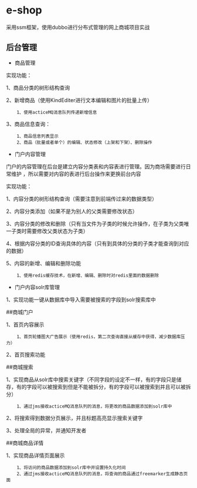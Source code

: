 # e-shop

采用ssm框架，使用dubbo进行分布式管理的网上商城项目实战

## 后台管理

- 商品管理

实现功能：

1、商品分类的树形结构查询
        
2、新增商品（使用KindEditer进行文本编辑和图片的批量上传）

        1、使用acticeMQ消息队列传递新增信息

3、商品信息查询：
    
        1、商品信息列表显示
        2、商品（批量或者单个）的编辑、状态修改（上架和下架）、删除操作
        
- 门户内容管理

门户的内容管理在后台是建立内容分类表和内容表进行管理。因为商场需要进行日常维护
，所以需要对内容的表进行后台操作来更换前台内容

实现功能：

1、内容分类的树形结构查询（需要注意到前端传过来的数据类型）

2、内容分类添加（如果不是为别人的父类需要修改状态）

3、内容分类的修改和删除（只有当文件为子类的时候允许操作，在子类为父类唯一子类时需要修改父类状态为子类）

4、根据内容分类的ID查询具体的内容（只有到具体的分类的子类才能查询到对应的数据）
        
5、内容的新增、编辑和删除功能

        1、使用redis缓存技术，在新增、编辑、删除时对redis里面的数据删除

- 门户内容solr库管理

1、实现功能一键从数据库中导入需要被搜索的字段到solr搜索库中

##商城门户

1、首页内容展示
        
        1、首页轮播图大广告展示（使用redis，第二次查询直接从缓存中获得，减少数据库压力）
        
2、首页搜索功能
        
##商城搜索

1、实现商品从solr库中搜索关键字（不同字段的设定不一样，有的字段只是储存，有的字段可以被搜索到但是不能被拆分，有的字段可以被搜索到并且可以被拆分）

        1、通过jms接收acticeMQ消息队列的消息，将更改的商品数据添加到solr库中

2、将搜索得到数据分页展示，并且标题高亮显示搜索关键字

3、处理全局的异常，并通知开发者


##商城商品详情

1、实现商品详情页面展示

        1、将访问的商品数据添加到solr库中并设置持久化时间
        2、通过jms接收acticeMQ消息队列的消息，将查询的商品通过freemarker生成静态页面
        




